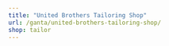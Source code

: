```yaml
---
title: "United Brothers Tailoring Shop"
url: /ganta/united-brothers-tailoring-shop/
shop: tailor
---
```

